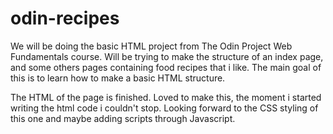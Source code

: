 # odin-recipes
We will be doing the basic HTML project from The Odin Project Web Fundamentals course.
Will be trying to make the structure of an index page, and some others pages containing food recipes that i like.
The main goal of this is to learn how to make a basic HTML structure.

The HTML of the page is finished. Loved to make this, the moment i started writing the html code i couldn't stop. Looking forward to the CSS styling of this one and maybe adding scripts through Javascript.